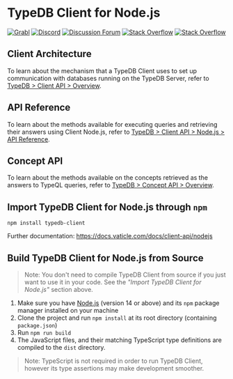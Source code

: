 # TypeDB Client for Node.js

[![Grabl](https://grabl.io/api/status/vaticle/typedb-client-nodejs/badge.svg)](https://grabl.io/vaticle/typedb-client-nodejs)
[![Discord](https://img.shields.io/discord/665254494820368395?color=7389D8&label=chat&logo=discord&logoColor=ffffff)](https://vaticle.com/discord)
[![Discussion Forum](https://img.shields.io/discourse/https/forum.vaticle.com/topics.svg)](https://forum.vaticle.com)
[![Stack Overflow](https://img.shields.io/badge/stackoverflow-typedb-796de3.svg)](https://stackoverflow.com/questions/tagged/typedb)
[![Stack Overflow](https://img.shields.io/badge/stackoverflow-typeql-3dce8c.svg)](https://stackoverflow.com/questions/tagged/typeql)

## Client Architecture
To learn about the mechanism that a TypeDB Client uses to set up communication with databases running on the TypeDB Server, refer to [TypeDB > Client API > Overview](http://docs.vaticle.com/docs/client-api/overview).

## API Reference
To learn about the methods available for executing queries and retrieving their answers using Client Node.js, refer to [TypeDB > Client API > Node.js > API Reference](http://docs.vaticle.com/docs/client-api/nodejs#api-reference).

## Concept API
To learn about the methods available on the concepts retrieved as the answers to TypeQL queries, refer to [TypeDB > Concept API > Overview](http://docs.vaticle.com/docs/concept-api/overview).

## Import TypeDB Client for Node.js through `npm`

```shell script
npm install typedb-client
```
Further documentation: https://docs.vaticle.com/docs/client-api/nodejs

## Build TypeDB Client for Node.js from Source

> Note: You don't need to compile TypeDB Client from source if you just want to use it in your code. See the _"Import TypeDB Client for Node.js"_ section above.

1. Make sure you have [Node.js](https://nodejs.org/) (version 14 or above) and its `npm` package manager installed on your machine
1. Clone the project and run `npm install` at its root directory (containing `package.json`)
1. Run `npm run build`
1. The JavaScript files, and their matching TypeScript type definitions are compiled to the `dist` directory.

> Note: TypeScript is not required in order to run TypeDB Client, however its type assertions may make development smoother.
